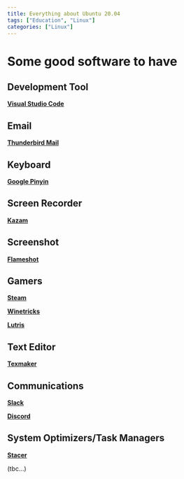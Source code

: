 ```yaml
---
title: Everything about Ubuntu 20.04
tags: ["Education", "Linux"] 
categories: ["Linux"]
---
```


# Some good software to have

## Development Tool
<ins>__Visual Studio Code__</ins>

## Email
<ins>__Thunderbird Mail__</ins>

## Keyboard
<ins>__Google Pinyin__</ins>  
## Screen Recorder
<ins>__Kazam__</ins>  

## Screenshot
<ins>__Flameshot__</ins> 

## Gamers
<ins>__Steam__</ins>

<ins>__Winetricks__</ins>  

<ins>__Lutris__</ins>  
 
## Text Editor
<ins>__Texmaker__</ins>  

## Communications
<ins>__Slack__</ins>  

<ins>__Discord__</ins>


## System Optimizers/Task Managers
<ins>__Stacer__</ins>

(tbc...)